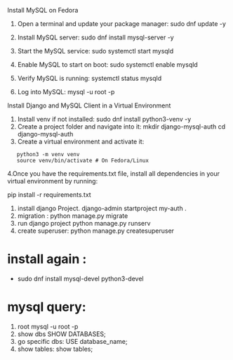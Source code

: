 Install MySQL on Fedora

1. Open a terminal and update your package manager:
   sudo dnf update -y
2. Install MySQL server:
   sudo dnf install mysql-server -y
3. Start the MySQL service:
   sudo systemctl start mysqld
4. Enable MySQL to start on boot:
   sudo systemctl enable mysqld

5. Verify MySQL is running:
   systemctl status mysqld
6. Log into MySQL:
   mysql -u root -p

Install Django and MySQL Client in a Virtual Environment

1. Install venv if not installed:
   sudo dnf install python3-venv -y
2. Create a project folder and navigate into it:
   mkdir django-mysql-auth
   cd django-mysql-auth
3. Create a virtual environment and activate it:

```
   python3 -m venv venv
   source venv/bin/activate # On Fedora/Linux
```

4.Once you have the requirements.txt file, install all dependencies in your virtual environment by running:

pip install -r requirements.txt

1. install django Project.
   django-admin startproject my-auth .
2. migration :
   python manage.py migrate
3. run django project
   python manage.py runserv
4. create superuser:
   python manage.py createsuperuser

# install again :

- sudo dnf install mysql-devel python3-devel

# mysql query:

1. root
   mysql -u root -p
2. show dbs
   SHOW DATABASES;
3. go specific dbs:
   USE database_name;
4. show tables:
   show tables;
